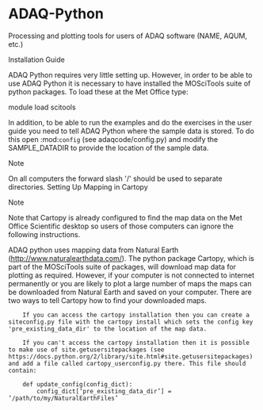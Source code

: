 # ADAQ-Python
Processing and plotting tools for users of ADAQ software (NAME, AQUM, etc.)

Installation Guide

ADAQ Python requires very little setting up. However, in order to be able to use ADAQ Python it is necessary to have installed the MOSciTools suite of python packages. To load these at the Met Office type:

module load scitools

In addition, to be able to run the examples and do the exercises in the user guide you need to tell ADAQ Python where the sample data is stored. To do this open :mod:`config` (see adaqcode/config.py) and modify the SAMPLE_DATADIR to provide the location of the sample data.

Note

On all computers the forward slash '/' should be used to separate directories.
Setting Up Mapping in Cartopy

Note

Note that Cartopy is already configured to find the map data on the Met Office Scientific desktop so users of those computers can ignore the following instructions.

ADAQ python uses mapping data from Natural Earth (http://www.naturalearthdata.com/). The python package Cartopy, which is part of the MOSciTools suite of packages, will download map data for plotting as required. However, if your computer is not connected to internet permanently or you are likely to plot a large number of maps the maps can be downloaded from Natural Earth and saved on your computer. There are two ways to tell Cartopy how to find your downloaded maps.

        If you can access the cartopy installation then you can create a siteconfig.py file with the cartopy install which sets the config key 'pre_existing_data_dir' to the location of the map data.

        If you can't access the cartopy installation then it is possible to make use of site.getusersitepackages (see ​https://docs.python.org/2/library/site.html#site.getusersitepackages) and add a file called cartopy_userconfig.py there. This file should contain:

        def update_config(config_dict):
            config_dict[‘pre_existing_data_dir’] = ‘/path/to/my/NaturalEarthFiles’


